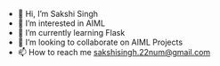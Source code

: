 - 👋 Hi, I’m Sakshi Singh
- 👀 I’m interested in AIML
- 🌱 I’m currently learning Flask
- 💞️ I’m looking to collaborate on AIML Projects
- 📫 How to reach me sakshisingh.22num@gmail.com

<!---
CodeMania2718/CodeMania2718 is a ✨ special ✨ repository because its `README.md` (this file) appears on your GitHub profile.
You can click the Preview link to take a look at your changes.
--->
